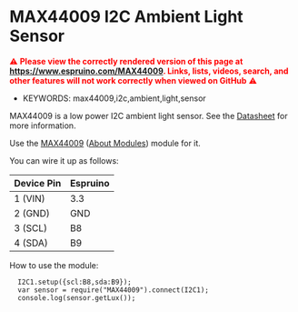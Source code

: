 <!--- Copyright (c) 2019 Chris Hinze. See the file LICENSE for copying permission. -->
MAX44009 I2C Ambient Light Sensor
=====================

<span style="color:red">:warning: **Please view the correctly rendered version of this page at https://www.espruino.com/MAX44009. Links, lists, videos, search, and other features will not work correctly when viewed on GitHub** :warning:</span>

* KEYWORDS: max44009,i2c,ambient,light,sensor

MAX44009 is a low power I2C ambient light sensor. See the [Datasheet](https://datasheets.maximintegrated.com/en/ds/MAX44009.pdf) for more information.

Use the [MAX44009](/modules/MAX44009.js) ([About Modules](/Modules)) module for it.

You can wire it up as follows:

| Device Pin | Espruino |
| ---------- | -------- |
| 1 (VIN)    | 3.3      |
| 2 (GND)    | GND      |
| 3 (SCL)    | B8       |
| 4 (SDA)    | B9       |

How to use the module:

```
  I2C1.setup({scl:B8,sda:B9});
  var sensor = require("MAX44009").connect(I2C1);
  console.log(sensor.getLux());
```
